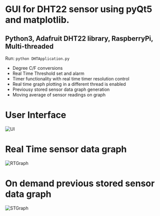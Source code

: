 # GUI for DHT22 sensor using pyQt5 and matplotlib.
## Python3, Adafruit DHT22 library, RaspberryPi, Multi-threaded

Run: `python DHTApplication.py`

- Degree C/F conversions
- Real Time Threshold set and alarm
- Timer functionality with real time timer resolution control
- Real time graph plotting in a different thread is enabled
- Previousy stored sensor data graph generation
- Moving average of sensor readings on graph

# User Interface
![UI](https://github.com/mansetagunj/Embedded-Interface-Design/blob/master/DHT_interface/Snaps/UI.JPG)

# Real Time sensor data graph
![RTGraph](https://github.com/mansetagunj/Embedded-Interface-Design/blob/master/DHT_interface/Snaps/Real%20Time%20graph.JPG)

# On demand previous stored sensor data graph
![STGraph](https://github.com/mansetagunj/Embedded-Interface-Design/blob/master/DHT_interface/Snaps/Stored%20Sensor%20Data.JPG)
